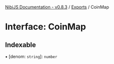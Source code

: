 [NibiJS Documentation - v0.8.3](../README.md) / [Exports](../nibijs.md) / CoinMap

# Interface: CoinMap

## Indexable

▪ [denom: `string`]: `number`

